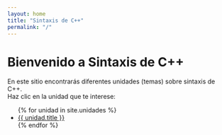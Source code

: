 ```yaml
---
layout: home
title: "Sintaxis de C++"
permalink: "/"
---
```


# Bienvenido a Sintaxis de C++

En este sitio encontrarás diferentes unidades (temas) sobre sintaxis de C++.  
Haz clic en la unidad que te interese:

<ul>
{% for unidad in site.unidades %}
  <li>
    <!-- "{{ unidad.url }}" ya incluye baseurl (gracias a baseurl: "/cppsyntax") -->
    <a href="{{ unidad.url | relative_url }}">{{ unidad.title }}</a>
  </li>
{% endfor %}
</ul>

